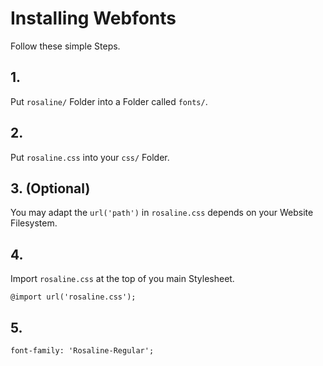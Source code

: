 # Installing Webfonts
Follow these simple Steps.

## 1.
Put `rosaline/` Folder into a Folder called `fonts/`.

## 2.
Put `rosaline.css` into your `css/` Folder.

## 3. (Optional)
You may adapt the `url('path')` in `rosaline.css` depends on your Website Filesystem.

## 4.
Import `rosaline.css` at the top of you main Stylesheet.

```
@import url('rosaline.css');
```

## 5.


```
font-family: 'Rosaline-Regular';
```

